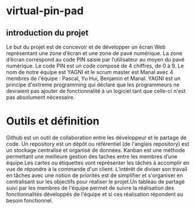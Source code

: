 # virtual-pin-pad
## introduction du projet
Le but du projet est de concevoir et de développer un écran Web représentant une zone d’écran et une zone de pavé numérique. La zone d’écran correspond au code PIN saisie par l’utilisateur au moyen du pavé numérique. Le code PIN est un code composé de 4 chiffres, de 0 à 9. 
Le nom de notre équipe est YAGNI et le scrum master est Manal avec 4 membres de l'équipe : Pascal, Yu Hui, Benjamin et Manal.
YAGNI est un principe d'extreme programming qui déclare que les programmeurs ne devraient pas ajouter de fonctionnalité à un logiciel tant que celle-ci n'est pas absolument nécessaire.

# Outils et définition
Github est un outil de collaboration entre les développeur et le partage de code.
Un repository est un  dépôt ou référentiel (de l'anglais repository) est un stockage centralisé et organisé de données.
Kanban est une méthode  permettant une meilleure gestion des taches entre les membres d’une équipe.Les cartes ou étiquettes vont représenter les tâches à accomplir en vue de répondre à la commande d'un client.
L’intérêt de diviser son travail en tâches avec une notion de priorités est de simplifier et s'organiser en centralisant sur les objectifs pour réaliser le projet.Un tableau de partagé suivi par les membres de l'équipe permet de suivre la réalisation des fonctionnalités développés de l'équipe et si ces réalisation répondent au besoin fonctionnel.

